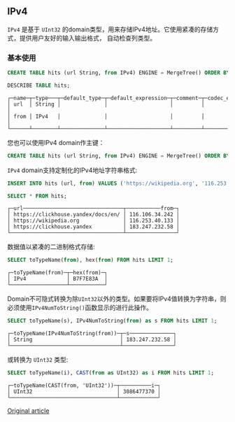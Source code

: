 ## IPv4

`IPv4` 是基于 `UInt32` 的domain类型，用来存储IPv4地址。它使用紧凑的存储方式，提供用户友好的输入输出格式，
自动检查列类型。

### 基本使用

``` sql
CREATE TABLE hits (url String, from IPv4) ENGINE = MergeTree() ORDER BY url;

DESCRIBE TABLE hits;
```

```
┌─name─┬─type───┬─default_type─┬─default_expression─┬─comment─┬─codec_expression─┐
│ url  │ String │              │                    │         │                  │
│ from │ IPv4   │              │                    │         │                  │
└──────┴────────┴──────────────┴────────────────────┴─────────┴──────────────────┘
```

您也可以使用IPv4 domain作主键：

``` sql
CREATE TABLE hits (url String, from IPv4) ENGINE = MergeTree() ORDER BY from;
```

`IPv4` domain支持定制化的IPv4地址字符串格式:

``` sql
INSERT INTO hits (url, from) VALUES ('https://wikipedia.org', '116.253.40.133')('https://clickhouse.yandex', '183.247.232.58')('https://clickhouse.yandex/docs/en/', '116.106.34.242');

SELECT * FROM hits;
```

```
┌─url────────────────────────────────┬───────────from─┐
│ https://clickhouse.yandex/docs/en/ │ 116.106.34.242 │
│ https://wikipedia.org              │ 116.253.40.133 │
│ https://clickhouse.yandex          │ 183.247.232.58 │
└────────────────────────────────────┴────────────────┘
```

数据值以紧凑的二进制格式存储:

``` sql
SELECT toTypeName(from), hex(from) FROM hits LIMIT 1;
```

```
┌─toTypeName(from)─┬─hex(from)─┐
│ IPv4             │ B7F7E83A  │
└──────────────────┴───────────┘
```

Domain不可隐式转换为除`UInt32`以外的类型。如果要将IPv4值转换为字符串，则必须使用`IPv4NumToString()`函数显示的进行此操作。

``` sql
SELECT toTypeName(s), IPv4NumToString(from) as s FROM hits LIMIT 1;
```

```
┌─toTypeName(IPv4NumToString(from))─┬─s──────────────┐
│ String                            │ 183.247.232.58 │
└───────────────────────────────────┴────────────────┘
```

或转换为 `UInt32` 类型:

``` sql
SELECT toTypeName(i), CAST(from as UInt32) as i FROM hits LIMIT 1;
```

```
┌─toTypeName(CAST(from, 'UInt32'))─┬──────────i─┐
│ UInt32                           │ 3086477370 │
└──────────────────────────────────┴────────────┘
```

[Original article](https://clickhouse.yandex/docs/en/data_types/domains/ipv4) <!--hide-->
